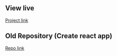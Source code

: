 ## View live
[Project link](https://react-color.vercel.app/)

## Old Repository (Create react app)
[Repo link](https://github.com/AbanoubMagdy1/react-colors)